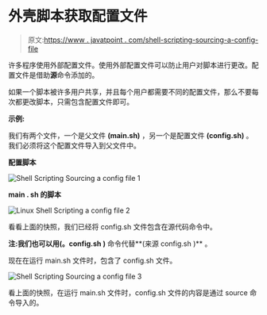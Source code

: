 # 外壳脚本获取配置文件

> 原文:[https://www . javatpoint . com/shell-scripting-sourcing-a-config-file](https://www.javatpoint.com/shell-scripting-sourcing-a-config-file)

许多程序使用外部配置文件。使用外部配置文件可以防止用户对脚本进行更改。配置文件是借助**源**命令添加的。

如果一个脚本被许多用户共享，并且每个用户都需要不同的配置文件，那么不要每次都更改脚本，只需包含配置文件即可。

**示例:**

我们有两个文件，一个是父文件 **(main.sh)** ，另一个是配置文件 **(config.sh)** 。我们必须将这个配置文件导入到父文件中。

**配置脚本**

![Shell Scripting Sourcing a config file 1](../Images/54ef400ed15ececb5e8789bc43b2ebcb.png)

**main . sh 的脚本**

![Linux Shell Scripting a config file 2](../Images/70e47dbfd449a2aab9b212b0aafe46c8.png)

看看上面的快照，我们已经将 config.sh 文件包含在源代码命令中。

**注:**我们也可以用**(。config.sh )** 命令代替**(来源 config.sh )** 。

现在在运行 main.sh 文件时，包含了 config.sh 文件。

![Shell Scripting Sourcing a config file 3](../Images/2721f2b4b6d78e214e9e4dc6e18e2b1f.png)

看上面的快照，在运行 main.sh 文件时，config.sh 文件的内容是通过 source 命令导入的。